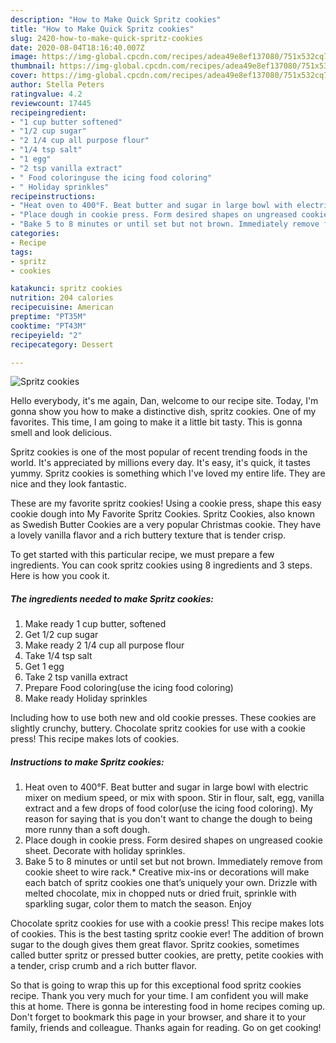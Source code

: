 ```yaml
---
description: "How to Make Quick Spritz cookies"
title: "How to Make Quick Spritz cookies"
slug: 2420-how-to-make-quick-spritz-cookies
date: 2020-08-04T18:16:40.007Z
image: https://img-global.cpcdn.com/recipes/adea49e8ef137080/751x532cq70/spritz-cookies-recipe-main-photo.jpg
thumbnail: https://img-global.cpcdn.com/recipes/adea49e8ef137080/751x532cq70/spritz-cookies-recipe-main-photo.jpg
cover: https://img-global.cpcdn.com/recipes/adea49e8ef137080/751x532cq70/spritz-cookies-recipe-main-photo.jpg
author: Stella Peters
ratingvalue: 4.2
reviewcount: 17445
recipeingredient:
- "1 cup butter softened"
- "1/2 cup sugar"
- "2 1/4 cup all purpose flour"
- "1/4 tsp salt"
- "1 egg"
- "2 tsp vanilla extract"
- " Food coloringuse the icing food coloring"
- " Holiday sprinkles"
recipeinstructions:
- "Heat oven to 400°F. Beat butter and sugar in large bowl with electric mixer on medium speed, or mix with spoon. Stir in flour, salt, egg, vanilla extract and a few drops of food color(use the icing food coloring). My reason for saying that is you don&#39;t want to change the dough to being more runny than a soft dough."
- "Place dough in cookie press. Form desired shapes on ungreased cookie sheet. Decorate with holiday sprinkles."
- "Bake 5 to 8 minutes or until set but not brown. Immediately remove from cookie sheet to wire rack.* Creative mix-ins or decorations will make each batch of spritz cookies one that’s uniquely your own. Drizzle with melted chocolate, mix in chopped nuts or dried fruit, sprinkle with sparkling sugar, color them to match the season. Enjoy"
categories:
- Recipe
tags:
- spritz
- cookies

katakunci: spritz cookies 
nutrition: 204 calories
recipecuisine: American
preptime: "PT35M"
cooktime: "PT43M"
recipeyield: "2"
recipecategory: Dessert

---
```



![Spritz cookies](https://img-global.cpcdn.com/recipes/adea49e8ef137080/751x532cq70/spritz-cookies-recipe-main-photo.jpg)

Hello everybody, it's me again, Dan, welcome to our recipe site. Today, I'm gonna show you how to make a distinctive dish, spritz cookies. One of my favorites. This time, I am going to make it a little bit tasty. This is gonna smell and look delicious.

Spritz cookies is one of the most popular of recent trending foods in the world. It's appreciated by millions every day. It's easy, it's quick, it tastes yummy. Spritz cookies is something which I've loved my entire life. They are nice and they look fantastic.

These are my favorite spritz cookies! Using a cookie press, shape this easy cookie dough into My Favorite Spritz Cookies. Spritz Cookies, also known as Swedish Butter Cookies are a very popular Christmas cookie. They have a lovely vanilla flavor and a rich buttery texture that is tender crisp.


To get started with this particular recipe, we must prepare a few ingredients. You can cook spritz cookies using 8 ingredients and 3 steps. Here is how you cook it.

<!--inarticleads1-->

##### The ingredients needed to make Spritz cookies:

1. Make ready 1 cup butter, softened
1. Get 1/2 cup sugar
1. Make ready 2 1/4 cup all purpose flour
1. Take 1/4 tsp salt
1. Get 1 egg
1. Take 2 tsp vanilla extract
1. Prepare  Food coloring(use the icing food coloring)
1. Make ready  Holiday sprinkles


Including how to use both new and old cookie presses. These cookies are slightly crunchy, buttery. Chocolate spritz cookies for use with a cookie press! This recipe makes lots of cookies. 

<!--inarticleads2-->

##### Instructions to make Spritz cookies:

1. Heat oven to 400°F. Beat butter and sugar in large bowl with electric mixer on medium speed, or mix with spoon. Stir in flour, salt, egg, vanilla extract and a few drops of food color(use the icing food coloring). My reason for saying that is you don&#39;t want to change the dough to being more runny than a soft dough.
1. Place dough in cookie press. Form desired shapes on ungreased cookie sheet. Decorate with holiday sprinkles.
1. Bake 5 to 8 minutes or until set but not brown. Immediately remove from cookie sheet to wire rack.* Creative mix-ins or decorations will make each batch of spritz cookies one that’s uniquely your own. Drizzle with melted chocolate, mix in chopped nuts or dried fruit, sprinkle with sparkling sugar, color them to match the season. Enjoy


Chocolate spritz cookies for use with a cookie press! This recipe makes lots of cookies. This is the best tasting spritz cookie ever! The addition of brown sugar to the dough gives them great flavor. Spritz cookies, sometimes called butter spritz or pressed butter cookies, are pretty, petite cookies with a tender, crisp crumb and a rich butter flavor. 

So that is going to wrap this up for this exceptional food spritz cookies recipe. Thank you very much for your time. I am confident you will make this at home. There is gonna be interesting food in home recipes coming up. Don't forget to bookmark this page in your browser, and share it to your family, friends and colleague. Thanks again for reading. Go on get cooking!
